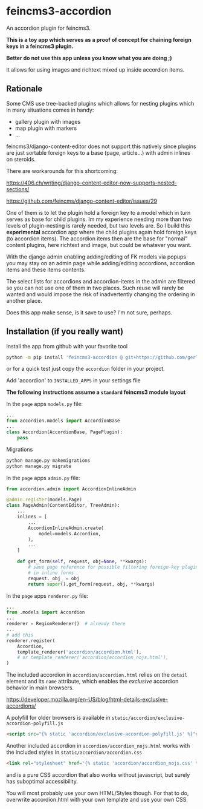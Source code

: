 # feincms3-accordion
An accordion plugin for feincms3.

**This is a toy app which serves as a proof of concept for chaining foreign keys
in a feincms3 plugin.**

**Better do not use this app unless you know what you are doing ;)**

It allows for using images and richtext mixed up inside accordion items.

## Rationale

Some CMS use tree-backed plugins which allows for nesting plugins
which in many situations comes in handy:

- gallery plugin with images
- map plugin with markers
- ...

feincms3/django-content-editor does not support this natively since plugins are
just sortable foreign keys to a base (page, article...) with admin inlines on steroids.

There are  workarounds for this shortcoming:

https://406.ch/writing/django-content-editor-now-supports-nested-sections/

https://github.com/feincms/django-content-editor/issues/29

One of them is to let the plugin hold a foreign key to a model which in turn serves
as base for child plugins. Im my experience needing more than two levels of plugin-nesting
is rarely needed, but two levels are. So I build this **experimental** accordion app
where the child plugins again hold foreign keys (to accordion items). The accordion items
then are the base for "normal" content plugins, here richtext and image,
but could be whatever you want.

With the django admin enabling adding/editing of FK models via popups you may stay on
an admin page while adding/editing accordions, accordion items and these items contents.

The select lists for accordions and accordion-items in the admin are filtered so you
can not use one of them in two places. Such reuse will rarely be wanted and would impose
the risk of inadvertently changing the ordering in another place.

Does this app make sense, is it save to use? I'm not sure, perhaps.

## Installation (if you really want)

Install the app from github with your favorite tool
```bash
python -m pip install 'feincms3-accordion @ git+https://github.com/gerlad/feincms3-accordion.git'
```
or for a quick test just copy the `accordion` folder in your project.

Add 'accordion' to `INSTALLED_APPS` in your settings file

**The following instructions assume a `standard` feincms3 module layout**

In the `page` apps `models.py` file:
```python
...
from accordion.models import AccordionBase
...
class Accordion(AccordionBase, PagePlugin):
    pass
```
Migrations
```bash
python manage.py makemigrations
python manage.py migrate
```
In the `page` apps `admin.py` file:
```python
from accordion.admin import AccordionInlineAdmin

@admin.register(models.Page)
class PageAdmin(ContentEditor, TreeAdmin):
    ...
    inlines = [
        ...
        AccordionInlineAdmin.create(
            model=models.Accordion,
        ),
        ...
    ]

    def get_form(self, request, obj=None, **kwargs):
        # save page reference for possible filtering foreign-key plugins
        # in inline forms
        request._obj_ = obj
        return super().get_form(request, obj, **kwargs)
```
In the `page` apps `renderer.py` file:
```python
...
from .models import Accordion
...
renderer = RegionRenderer()  # already there
...
# add this
renderer.register(
    Accordion,
    template_renderer('accordion/accordion.html'),
    # or template_renderer('accordion/accordion_nojs.html'),
)
```
The included accordion in `accordion/accordion.html` relies on the `detail` element and
its `name` attribute, which enables the *exclusive* accordion behavior in main browsers.

https://developer.mozilla.org/en-US/blog/html-details-exclusive-accordions/

A polyfill for older browsers is available in `static/accordion/exclusive-accordion-polyfill.js`
```html
<script src="{% static 'accordion/exclusive-accordion-polyfill.js' %}"></script>
```
Another included accordion in `accordion/accordion_nojs.html` works with
the included styles in `static/accordion/accordion.css`
```html
<link rel="stylesheet" href="{% static 'accordion/accordion_nojs.css' %}">
```
and is a pure CSS accordion that also works without javascript, but surely
has suboptimal accessibility.

You will most probably use your own HTML/Styles though. For that to do, overwrite
accordion.html with your own template and use your own CSS.


